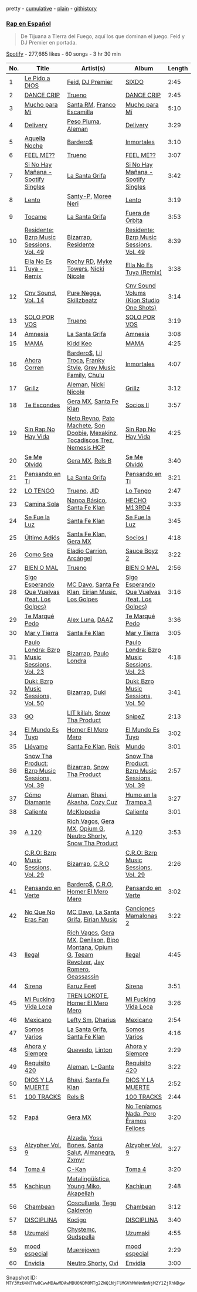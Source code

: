 pretty - [cumulative](/playlists/cumulative/37i9dQZF1DX40O80BIPklU.md) - [plain](/playlists/plain/37i9dQZF1DX40O80BIPklU) - [githistory](https://github.githistory.xyz/mackorone/spotify-playlist-archive/blob/main/playlists/plain/37i9dQZF1DX40O80BIPklU)

### [Rap en Español](https://open.spotify.com/playlist/37i9dQZF1DX40O80BIPklU)

> De Tijuana a Tierra del Fuego, aquí los que dominan el juego\. Feid y DJ Premier en portada.

[Spotify](https://open.spotify.com/user/spotify) - 277,665 likes - 60 songs - 3 hr 30 min

| No. | Title | Artist(s) | Album | Length |
|---|---|---|---|---|
| 1 | [Le Pido a DIOS](https://open.spotify.com/track/4TFNKnMWjcMWzpkSwQrrcu) | [Feid](https://open.spotify.com/artist/2LRoIwlKmHjgvigdNGBHNo), [DJ Premier](https://open.spotify.com/artist/6GEykX11lQqp92UVOQQCC7) | [SIXDO](https://open.spotify.com/album/31L7J7AO993tSBxAunoeoa) | 2:45 |
| 2 | [DANCE CRIP](https://open.spotify.com/track/1kjs5eR4DMzyB0gm1Z8waV) | [Trueno](https://open.spotify.com/artist/2x7PC78TmgqpEIjaGAZ0Oz) | [DANCE CRIP](https://open.spotify.com/album/4SpMtimC78w3jqSXl2eeuI) | 2:45 |
| 3 | [Mucho para Mí](https://open.spotify.com/track/29FljZjbNMcXlHAf2lKHbR) | [Santa RM](https://open.spotify.com/artist/30BSBWLKnYJION1lCPugXc), [Franco Escamilla](https://open.spotify.com/artist/1ZlIROqKXOEvPgEffO8vri) | [Mucho para Mí](https://open.spotify.com/album/57dqYC3Drhz5gxPxcIn4d5) | 5:10 |
| 4 | [Delivery](https://open.spotify.com/track/1ZxJvq28DUmAFZxt9lU7n6) | [Peso Pluma](https://open.spotify.com/artist/12GqGscKJx3aE4t07u7eVZ), [Aleman](https://open.spotify.com/artist/4QFG9KrGWEbr6hNA58CAqE) | [Delivery](https://open.spotify.com/album/5u4ZtfixpavZj0gq6gVbe9) | 3:29 |
| 5 | [Aquella Noche](https://open.spotify.com/track/5H71u2ItpVo99e5KbLEvX9) | [Bardero$](https://open.spotify.com/artist/5Q2fyL2TcdUY9IqKTkGk5G) | [Inmortales](https://open.spotify.com/album/4EYOgNTo3rdmsmZaQSFbmV) | 3:10 |
| 6 | [FEEL ME??](https://open.spotify.com/track/4kELKaXaNP4EQR8Q8xNIID) | [Trueno](https://open.spotify.com/artist/2x7PC78TmgqpEIjaGAZ0Oz) | [FEEL ME??](https://open.spotify.com/album/5Db8gqfsfw0tcuACuLFzpR) | 3:07 |
| 7 | [Si No Hay Mañana \- Spotify Singles](https://open.spotify.com/track/4KfT6tbE0Hq4GffrFJvCus) | [La Santa Grifa](https://open.spotify.com/artist/1oH2B8tcHn4Gpl2bmmyd4A) | [Si No Hay Mañana \- Spotify Singles](https://open.spotify.com/album/2awsgyoW4ncnfyTHJsTiC6) | 3:42 |
| 8 | [Lento](https://open.spotify.com/track/4uBtsdMMC7toM7DFV08uie) | [Santy\-P](https://open.spotify.com/artist/2PFhyG1gFk1fU3Ko3pb5QL), [Moree Neri](https://open.spotify.com/artist/7JwiKwvicnP4AkPB65Ds4Y) | [Lento](https://open.spotify.com/album/4HffDVQnrInW3kQ5ewyHmb) | 3:19 |
| 9 | [Tocame](https://open.spotify.com/track/4dWY6RpM9zmYvwqxrNvwtV) | [La Santa Grifa](https://open.spotify.com/artist/1oH2B8tcHn4Gpl2bmmyd4A) | [Fuera de Órbita](https://open.spotify.com/album/51yJSY6U0Bl7rrQDekZvjF) | 3:53 |
| 10 | [Residente: Bzrp Music Sessions, Vol\. 49](https://open.spotify.com/track/2dG9k8jtnkjzJjUToz9i9i) | [Bizarrap](https://open.spotify.com/artist/716NhGYqD1jl2wI1Qkgq36), [Residente](https://open.spotify.com/artist/5GcWBUX00IPuWVGMIRK1sS) | [Residente: Bzrp Music Sessions, Vol\. 49](https://open.spotify.com/album/6E6r7xDLowTTFD0K8LzRUj) | 8:39 |
| 11 | [Ella No Es Tuya \- Remix](https://open.spotify.com/track/5YYW3yRktprLRr47WK219Y) | [Rochy RD](https://open.spotify.com/artist/4riOEaOW5hCeqomFDBk0aP), [Myke Towers](https://open.spotify.com/artist/7iK8PXO48WeuP03g8YR51W), [Nicki Nicole](https://open.spotify.com/artist/2UZIAOlrnyZmyzt1nuXr9y) | [Ella No Es Tuya \(Remix\)](https://open.spotify.com/album/5Jk2ROWL8a4RxmFNiT8pvA) | 3:38 |
| 12 | [Cnv Sound, Vol\. 14](https://open.spotify.com/track/1vmRfKejQWsWnE3arhhEit) | [Pure Negga](https://open.spotify.com/artist/1F23hhbmyCMBq3BadxKNhk), [Skillzbeatz](https://open.spotify.com/artist/09cwFodlXUIGfh0h0O2dH7) | [Cnv Sound Volums \(Kion Studio One Shots\)](https://open.spotify.com/album/6ofhc8WsOvmFP8lLb7b6v3) | 3:14 |
| 13 | [SOLO POR VOS](https://open.spotify.com/track/5Ejw3lC6Srj8VK4fHgTZAi) | [Trueno](https://open.spotify.com/artist/2x7PC78TmgqpEIjaGAZ0Oz) | [SOLO POR VOS](https://open.spotify.com/album/3653dbWREgZU9P2qjfrtmE) | 3:19 |
| 14 | [Amnesia](https://open.spotify.com/track/2CRXFBkRh0V7FZL5kuiqdO) | [La Santa Grifa](https://open.spotify.com/artist/1oH2B8tcHn4Gpl2bmmyd4A) | [Amnesia](https://open.spotify.com/album/7x0UG4rToHvR7HkzqGN06a) | 3:08 |
| 15 | [MAMA](https://open.spotify.com/track/3aOmRscxeXJqnywqdjyoEN) | [Kidd Keo](https://open.spotify.com/artist/0VZrPa7mWAYXH4CwmYk8Km) | [MAMA](https://open.spotify.com/album/2e1cjrIszuy4lI8BD4MGOO) | 4:25 |
| 16 | [Ahora Corren](https://open.spotify.com/track/0frbDonZlnjEaxKnPKclb3) | [Bardero$](https://open.spotify.com/artist/5Q2fyL2TcdUY9IqKTkGk5G), [Lil Troca](https://open.spotify.com/artist/51Q6RZOMEMuZHySsfWLTtk), [Franky Style](https://open.spotify.com/artist/1cLDC1abeY1jIY5AX2Rtbx), [Grey Music Family](https://open.spotify.com/artist/4btCAKNquYQ6fhrocy2QDm), [Chulu](https://open.spotify.com/artist/1VAc90Avnm4J5j2cYu5RVB) | [Inmortales](https://open.spotify.com/album/4EYOgNTo3rdmsmZaQSFbmV) | 4:07 |
| 17 | [Grillz](https://open.spotify.com/track/3NYmQgmnd2nDeRfq5vQbyu) | [Aleman](https://open.spotify.com/artist/4QFG9KrGWEbr6hNA58CAqE), [Nicki Nicole](https://open.spotify.com/artist/2UZIAOlrnyZmyzt1nuXr9y) | [Grillz](https://open.spotify.com/album/1YH8ILbFvKc6NK5iyblISg) | 3:12 |
| 18 | [Te Escondes](https://open.spotify.com/track/7qpV9Ot7eEtfKky1FI2yNY) | [Gera MX](https://open.spotify.com/artist/2hejA1Dkf8v8R0koF44FvW), [Santa Fe Klan](https://open.spotify.com/artist/4tm8CEdm4pkQsEh4jIr9Yp) | [Socios II](https://open.spotify.com/album/61RLppWoLAO4mG3xBRAOEi) | 3:57 |
| 19 | [Sin Rap No Hay Vida](https://open.spotify.com/track/3dKrmQJqytKDhScy0KlVut) | [Neto Reyno](https://open.spotify.com/artist/7sgnuH8OwU32WbGLZwD03q), [Pato Machete](https://open.spotify.com/artist/0Wvud7hEqI5zaI0o0iIkj2), [Son Doobie](https://open.spotify.com/artist/0AQidAQ712Y0M7bDBVg8mz), [Mexakinz](https://open.spotify.com/artist/4cAxfReUD8tNEmcn90MFwG), [Tocadiscos Trez](https://open.spotify.com/artist/3DM2vfPkMCsjFPvHXZgdSv), [Nemesis HCP](https://open.spotify.com/artist/1bGhJsDUmZ2dw3004CcXig) | [Sin Rap No Hay Vida](https://open.spotify.com/album/2q98m8YtkJMX0fw7BeoOHt) | 4:25 |
| 20 | [Se Me Olvidó](https://open.spotify.com/track/6mDaKsBN1KHIBfeNXJwhZk) | [Gera MX](https://open.spotify.com/artist/2hejA1Dkf8v8R0koF44FvW), [Rels B](https://open.spotify.com/artist/2IMZYfNi21MGqxopj9fWx8) | [Se Me Olvidó](https://open.spotify.com/album/6sbeex4HisXrm68OJuUR2g) | 3:40 |
| 21 | [Pensando en Ti](https://open.spotify.com/track/7MfrwUdFybdVfNHd1wcH63) | [La Santa Grifa](https://open.spotify.com/artist/1oH2B8tcHn4Gpl2bmmyd4A) | [Pensando en Ti](https://open.spotify.com/album/328KPPOFjIYTfLsH8iyIAh) | 3:21 |
| 22 | [LO TENGO](https://open.spotify.com/track/5ynDRNBqzffgtqSSxuIovs) | [Trueno](https://open.spotify.com/artist/2x7PC78TmgqpEIjaGAZ0Oz), [JID](https://open.spotify.com/artist/6U3ybJ9UHNKEdsH7ktGBZ7) | [Lo Tengo](https://open.spotify.com/album/5HZh2hBhcjb55tiTWqOmdU) | 2:47 |
| 23 | [Camina Sola](https://open.spotify.com/track/0KtDnYAe59IGfIpPwtL82b) | [Nanpa Básico](https://open.spotify.com/artist/1cUpGtXcSQsovNYEZOQgOG), [Santa Fe Klan](https://open.spotify.com/artist/4tm8CEdm4pkQsEh4jIr9Yp) | [HECHO M13RD4](https://open.spotify.com/album/5XhTnZgcv9l8gUZOVVUxAY) | 3:33 |
| 24 | [Se Fue la Luz](https://open.spotify.com/track/3GnCAwwqk86N0zNP0FMOUU) | [Santa Fe Klan](https://open.spotify.com/artist/4tm8CEdm4pkQsEh4jIr9Yp) | [Se Fue la Luz](https://open.spotify.com/album/5OJeUsenPzsO2TYTZ18kKK) | 3:45 |
| 25 | [Último Adiós](https://open.spotify.com/track/62NGexdWmThjmnnlobPev4) | [Santa Fe Klan](https://open.spotify.com/artist/4tm8CEdm4pkQsEh4jIr9Yp), [Gera MX](https://open.spotify.com/artist/2hejA1Dkf8v8R0koF44FvW) | [Socios I](https://open.spotify.com/album/4RDh4wYltzycXMyqQqJdAq) | 4:18 |
| 26 | [Como Sea](https://open.spotify.com/track/5K42LXYdwB905rlqgDA6Qg) | [Eladio Carrion](https://open.spotify.com/artist/5XJDexmWFLWOkjOEjOVX3e), [Arcángel](https://open.spotify.com/artist/4SsVbpTthjScTS7U2hmr1X) | [Sauce Boyz 2](https://open.spotify.com/album/4JaYe7HIddzNaF3rUgJzHI) | 3:22 |
| 27 | [BIEN O MAL](https://open.spotify.com/track/4n0MBJuHpZ9dnD1BtsOIxB) | [Trueno](https://open.spotify.com/artist/2x7PC78TmgqpEIjaGAZ0Oz) | [BIEN O MAL](https://open.spotify.com/album/1HeNYlqvbUDkP97DJ33Kjl) | 2:56 |
| 28 | [Sigo Esperando Que Vuelvas \(feat\. Los Golpes\)](https://open.spotify.com/track/1rdkLyIU3b9LTX1a6RrP5M) | [MC Davo](https://open.spotify.com/artist/3TGeuw7OmACouH5JAKkX7I), [Santa Fe Klan](https://open.spotify.com/artist/4tm8CEdm4pkQsEh4jIr9Yp), [Eirian Music](https://open.spotify.com/artist/4hMiTS2vx4r1mJbR4VUzn4), [Los Golpes](https://open.spotify.com/artist/7vyUXV67P88Hxq4Q5cpC1j) | [Sigo Esperando Que Vuelvas \(feat\. Los Golpes\)](https://open.spotify.com/album/58a7npneCuVfs5wqIT64TY) | 3:16 |
| 29 | [Te Marqué Pedo](https://open.spotify.com/track/4hAYQuavbB0FYhyxBTbVal) | [Alex Luna](https://open.spotify.com/artist/0lxgtTr0rNyTf3j6smPBp2), [DAAZ](https://open.spotify.com/artist/3EmNguRllf32GJRqIKnD0C) | [Te Marqué Pedo](https://open.spotify.com/album/5RY8g4VHQsgPDxewtnPIEX) | 3:36 |
| 30 | [Mar y Tierra](https://open.spotify.com/track/3lz3pZ0Jd5XtB4PfgvcHg1) | [Santa Fe Klan](https://open.spotify.com/artist/4tm8CEdm4pkQsEh4jIr9Yp) | [Mar y Tierra](https://open.spotify.com/album/6pPbNo1A0SUfVSphaUH74w) | 3:05 |
| 31 | [Paulo Londra: Bzrp Music Sessions, Vol\. 23](https://open.spotify.com/track/4F4bzCA8RWoyKQDfeFGolM) | [Bizarrap](https://open.spotify.com/artist/716NhGYqD1jl2wI1Qkgq36), [Paulo Londra](https://open.spotify.com/artist/3vQ0GE3mI0dAaxIMYe5g7z) | [Paulo Londra: Bzrp Music Sessions, Vol\. 23](https://open.spotify.com/album/2IV0dmb0nEBrhGkdE2Tk14) | 4:18 |
| 32 | [Duki: Bzrp Music Sessions, Vol\. 50](https://open.spotify.com/track/7MkylDYvKTSuWgrsBhHlsG) | [Bizarrap](https://open.spotify.com/artist/716NhGYqD1jl2wI1Qkgq36), [Duki](https://open.spotify.com/artist/1bAftSH8umNcGZ0uyV7LMg) | [Duki: Bzrp Music Sessions, Vol\. 50](https://open.spotify.com/album/1QUr29IDxeCaCpZOqwyvHW) | 3:41 |
| 33 | [GO](https://open.spotify.com/track/4AuPpQnGyE61BDNHcfpFxJ) | [LIT killah](https://open.spotify.com/artist/1vqR17Iv8VFdzure1TAXEq), [Snow Tha Product](https://open.spotify.com/artist/3p3jPcp8b7WL9XYj4xlsWj) | [SnipeZ](https://open.spotify.com/album/1O0VHFd6xTl1CfLausE0kN) | 2:13 |
| 34 | [El Mundo Es Tuyo](https://open.spotify.com/track/3eDZA496pE44xkDSamlCHD) | [Homer El Mero Mero](https://open.spotify.com/artist/0Xo4VFS3v07L0GwIVkZLfg) | [El Mundo Es Tuyo](https://open.spotify.com/album/3fi4Kp3hlODkiyERiCPeBw) | 3:02 |
| 35 | [Llévame](https://open.spotify.com/track/0eduCnvSAPlph82xkBOGsY) | [Santa Fe Klan](https://open.spotify.com/artist/4tm8CEdm4pkQsEh4jIr9Yp), [Reik](https://open.spotify.com/artist/0vR2qb8m9WHeZ5ByCbimq2) | [Mundo](https://open.spotify.com/album/1ZSEd6KC03jopwyB22gaK9) | 3:01 |
| 36 | [Snow Tha Product: Bzrp Music Sessions, Vol\. 39](https://open.spotify.com/track/5hpOBmnNc1mahkYGmte4NI) | [Bizarrap](https://open.spotify.com/artist/716NhGYqD1jl2wI1Qkgq36), [Snow Tha Product](https://open.spotify.com/artist/3p3jPcp8b7WL9XYj4xlsWj) | [Snow Tha Product: Bzrp Music Sessions, Vol\. 39](https://open.spotify.com/album/4rEAYu2WaOofCf9KpyFKO7) | 2:57 |
| 37 | [Cómo Diamante](https://open.spotify.com/track/76j6ISLdqxSKJBNGLL0fPb) | [Aleman](https://open.spotify.com/artist/4QFG9KrGWEbr6hNA58CAqE), [Bhavi](https://open.spotify.com/artist/7fT2Me47PQ8T7954PKrcwR), [Akasha](https://open.spotify.com/artist/45dFGC8WhidxNiuhMbTIvo), [Cozy Cuz](https://open.spotify.com/artist/3ScIigEm9KZUrUQtXzBmKJ) | [Humo en la Trampa 3](https://open.spotify.com/album/52pj5NqKKtffjSmxvMzhlY) | 3:27 |
| 38 | [Caliente](https://open.spotify.com/track/7JDIPgGybOZ8gPS81i0Ho6) | [McKlopedia](https://open.spotify.com/artist/1PNgAcUW6UgN59okEaTpvG) | [Caliente](https://open.spotify.com/album/0x2AgjiW79US1Z9GnT6RqS) | 3:01 |
| 39 | [A 120](https://open.spotify.com/track/5UaxYPAJvLc5uuV9sbTZjP) | [Rich Vagos](https://open.spotify.com/artist/1FCItwxfRieMGhR0eRxotU), [Gera MX](https://open.spotify.com/artist/2hejA1Dkf8v8R0koF44FvW), [Opium G](https://open.spotify.com/artist/5hWRNIwMHTJ09SjdOVoEwl), [Neutro Shorty](https://open.spotify.com/artist/5wUO3A6DT4tO5UDz21kE2Y), [Snow Tha Product](https://open.spotify.com/artist/3p3jPcp8b7WL9XYj4xlsWj) | [A 120](https://open.spotify.com/album/1d7B2L3w06kkI7Y8WXNYkx) | 3:53 |
| 40 | [C.R.O: Bzrp Music Sessions, Vol\. 29](https://open.spotify.com/track/0qPbQWcqNDVrReSSvMoJxk) | [Bizarrap](https://open.spotify.com/artist/716NhGYqD1jl2wI1Qkgq36), [C.R.O](https://open.spotify.com/artist/4puAp107dCehraE47QXVQX) | [C.R.O: Bzrp Music Sessions, Vol\. 29](https://open.spotify.com/album/6JRgIvDqCA1WxzEhV52zny) | 2:26 |
| 41 | [Pensando en Verte](https://open.spotify.com/track/0Kros3xlCtmyHTarar1SZ3) | [Bardero$](https://open.spotify.com/artist/5Q2fyL2TcdUY9IqKTkGk5G), [C.R.O](https://open.spotify.com/artist/4puAp107dCehraE47QXVQX), [Homer El Mero Mero](https://open.spotify.com/artist/0Xo4VFS3v07L0GwIVkZLfg) | [Pensando en Verte](https://open.spotify.com/album/40yd4gGPM83Kwde7EO79aW) | 3:02 |
| 42 | [No Que No Eras Fan](https://open.spotify.com/track/72KBDC6feOjHbiQ3x1jJ2N) | [MC Davo](https://open.spotify.com/artist/3TGeuw7OmACouH5JAKkX7I), [La Santa Grifa](https://open.spotify.com/artist/1oH2B8tcHn4Gpl2bmmyd4A), [Eirian Music](https://open.spotify.com/artist/4hMiTS2vx4r1mJbR4VUzn4) | [Canciones Mamalonas 2](https://open.spotify.com/album/5sXSM6uf1gKQa1VzLtKWlO) | 3:22 |
| 43 | [Ilegal](https://open.spotify.com/track/0cTwOl6O8Vp9bcCqiXryum) | [Rich Vagos](https://open.spotify.com/artist/1FCItwxfRieMGhR0eRxotU), [Gera MX](https://open.spotify.com/artist/2hejA1Dkf8v8R0koF44FvW), [Denilson](https://open.spotify.com/artist/31opIYTivWACiXXzX2khlj), [Bipo Montana](https://open.spotify.com/artist/6JG2QQcaQBzinELNvu9PRk), [Opium G](https://open.spotify.com/artist/5hWRNIwMHTJ09SjdOVoEwl), [Teeam Revolver](https://open.spotify.com/artist/5MRMYpdAWZawm3ivBeWvdK), [Jay Romero](https://open.spotify.com/artist/4VECwDIJ0DYczPqCyP85kQ), [Geassassin](https://open.spotify.com/artist/4V2V4PaSblStayYVWTGDbZ) | [Ilegal](https://open.spotify.com/album/5ZW5SdUAU4ICF6Ch0IBwpG) | 4:45 |
| 44 | [Sirena](https://open.spotify.com/track/5jeWGw9WMX68R8hNqdriOv) | [Faruz Feet](https://open.spotify.com/artist/6tJRAxu0HwB2GI9GueEj4l) | [Sirena](https://open.spotify.com/album/0dTFJm1H9hKxR6RUPiflhS) | 3:51 |
| 45 | [Mi Fucking Vida Loca](https://open.spotify.com/track/5TaEqPEcVumcFj6BIJUUUc) | [TREN LOKOTE](https://open.spotify.com/artist/6DjBv6gyR1HLsvwGUOD5V9), [Homer El Mero Mero](https://open.spotify.com/artist/0Xo4VFS3v07L0GwIVkZLfg) | [Mi Fucking Vida Loca](https://open.spotify.com/album/5FYjXEhiF2tJ3mNXGoe079) | 3:26 |
| 46 | [Mexicano](https://open.spotify.com/track/3Jm4jlq8Tl9ejmyVBwmSQ2) | [Lefty Sm](https://open.spotify.com/artist/6eXHRfK9Ad3IpMpSAqvcDf), [Dharius](https://open.spotify.com/artist/66RfYVdftqnuHRicyClgL0) | [Mexicano](https://open.spotify.com/album/4n56qxAOz6RDbCR4BE73rt) | 2:54 |
| 47 | [Somos Varios](https://open.spotify.com/track/2hFYvGaFDdcv6tNPFtbBPi) | [La Santa Grifa](https://open.spotify.com/artist/1oH2B8tcHn4Gpl2bmmyd4A), [Santa Fe Klan](https://open.spotify.com/artist/4tm8CEdm4pkQsEh4jIr9Yp) | [Somos Varios](https://open.spotify.com/album/5Wtjm9176pqb5GZQrsBQDv) | 4:16 |
| 48 | [Ahora y Siempre](https://open.spotify.com/track/4iaNmAvcZ6sPGvgZ6vQQdx) | [Quevedo](https://open.spotify.com/artist/52iwsT98xCoGgiGntTiR7K), [Linton](https://open.spotify.com/artist/39TshGQ7RY8nYrhILYRT1S) | [Ahora y Siempre](https://open.spotify.com/album/5ccfQbQo3Z5G4p1Pi49jpD) | 2:29 |
| 49 | [Requisito 420](https://open.spotify.com/track/5gBstAsizJCElj5GZiYaXO) | [Aleman](https://open.spotify.com/artist/4QFG9KrGWEbr6hNA58CAqE), [L\-Gante](https://open.spotify.com/artist/4YYxffPVDFe9XoqqbRW6Bq) | [Requisito 420](https://open.spotify.com/album/0qUMeOVnDA8pRLJsulFYTG) | 3:22 |
| 50 | [DIOS Y LA MUERTE](https://open.spotify.com/track/0aJQiBqEHjsbDVOGca0j6B) | [Bhavi](https://open.spotify.com/artist/7fT2Me47PQ8T7954PKrcwR), [Santa Fe Klan](https://open.spotify.com/artist/4tm8CEdm4pkQsEh4jIr9Yp) | [DIOS Y LA MUERTE](https://open.spotify.com/album/1R8MDUqb1IWHf8ilwNQRGe) | 2:52 |
| 51 | [100 TRACKS](https://open.spotify.com/track/4Aljhc4Fbs5HnkvqMD50U0) | [Rels B](https://open.spotify.com/artist/2IMZYfNi21MGqxopj9fWx8) | [100 TRACKS](https://open.spotify.com/album/6bCWlTPqOKwHRJ20aMPvqI) | 2:44 |
| 52 | [Papá](https://open.spotify.com/track/6LqI79HurtSLxv8ulJohvG) | [Gera MX](https://open.spotify.com/artist/2hejA1Dkf8v8R0koF44FvW) | [No Teníamos Nada, Pero Éramos Felices](https://open.spotify.com/album/23c29N9eKBUKm7sljfJMgs) | 3:20 |
| 53 | [Alzypher Vol\. 9](https://open.spotify.com/track/4VgKKuLoLAcgNvJ8d0hKlA) | [Alzada](https://open.spotify.com/artist/68Nt8XHuyEgQSOHih2iMlv), [Yoss Bones](https://open.spotify.com/artist/0SmgVe3giVHaJjGmIz8xA4), [Santa Salut](https://open.spotify.com/artist/75vabMROpVyiTX4wv3iHFH), [Almanegra](https://open.spotify.com/artist/3IrTSci2J1v5SbMp75mX6j), [Zxmyr](https://open.spotify.com/artist/7IUaYyqcGB3aU2Tm4s5JY8) | [Alzypher Vol\. 9](https://open.spotify.com/album/3JKZcVkafBrbIZySypEw7H) | 3:27 |
| 54 | [Toma 4](https://open.spotify.com/track/5UUkHi8YrakZKY9gDbtVNz) | [C\-Kan](https://open.spotify.com/artist/1QhaqxeqF9sipS2gwbEKpu) | [Toma 4](https://open.spotify.com/album/7Il1eXMjz7OJExifvW8Vgt) | 3:20 |
| 55 | [Kachipun](https://open.spotify.com/track/0u6961dhguqEgq3U8e8GhF) | [Metalingüística](https://open.spotify.com/artist/6jPnjdXijpUoqWR4YTWDo3), [Young Miko](https://open.spotify.com/artist/3qsKSpcV3ncke3hw52JSMB), [Akapellah](https://open.spotify.com/artist/6fMZytDgX1Q9OV6ndSugym) | [Kachipun](https://open.spotify.com/album/55vu9TYS7vUdgBOp2Zo2CW) | 2:48 |
| 56 | [Chambean](https://open.spotify.com/track/27xdbLOIQOd3wdAsDCbvBz) | [Cosculluela](https://open.spotify.com/artist/00me4Ke1LsvMxt5kydlMyU), [Tego Calderón](https://open.spotify.com/artist/3SUT1jjM5hzZj9TLfLZGIP) | [Chambean](https://open.spotify.com/album/5JyYjkVmEgpPet9nOTvuL3) | 3:12 |
| 57 | [DISCIPLINA](https://open.spotify.com/track/3BctNPt7HD1d2SoRteagym) | [Kodigo](https://open.spotify.com/artist/3hwgckfLtTHdnkf694c7HS) | [DISCIPLINA](https://open.spotify.com/album/1PecmtWamLOvWahwn4aFbX) | 3:40 |
| 58 | [Uzumaki](https://open.spotify.com/track/5eO9DgpkoSm2k9eOkI14Xg) | [Chystemc](https://open.spotify.com/artist/12wTrvRwxmsbUxkLffkPfv), [Gudspella](https://open.spotify.com/artist/2xjF5imhTEr6WDS0EAqMtw) | [Uzumaki](https://open.spotify.com/album/7nJWw7EXntcF4EjsWsFMJJ) | 4:55 |
| 59 | [mood especial](https://open.spotify.com/track/101a47oXsySPetHvoBx4Ef) | [Muerejoven](https://open.spotify.com/artist/2yGXs7AlyNVetlMvwsFXGk) | [mood especial](https://open.spotify.com/album/6M3q85jzwNUQXhAJUAWLBz) | 2:29 |
| 60 | [Envidia](https://open.spotify.com/track/4NTOD6p2LLDYdeHzaxUYxk) | [Neutro Shorty](https://open.spotify.com/artist/5wUO3A6DT4tO5UDz21kE2Y), [Ovi](https://open.spotify.com/artist/4o0NtnL2m0lzZmEdRas1qv) | [Envidia](https://open.spotify.com/album/0Vr2EIU3Dw3DAQKZTJ0Wqk) | 3:00 |

Snapshot ID: `MTY3MzU4NTYwOCwwMDAwMDAwMDU0NDM0MTg2ZWQ1NjFlMGVhMWNmNmNjM2Y1ZjRhNDgw`
